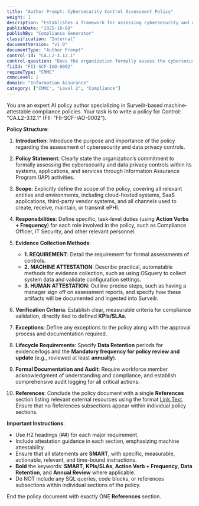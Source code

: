 ```yaml
---
title: "Author Prompt: Cybersecurity Control Assessment Policy"
weight: 1
description: "Establishes a framework for assessing cybersecurity and data privacy controls to protect sensitive information and ensure compliance with CMMC requirements."
publishDate: "2025-10-08"
publishBy: "Compliance Generator"
classification: "Internal"
documentVersion: "v1.0"
documentType: "Author Prompt"
control-id: "CA.L2-3.12.1"
control-question: "Does the organization formally assess the cybersecurity & data privacy controls in systems, applications and services through Information Assurance Program (IAP) activities to determine the extent to which the controls are implemented correctly, operating as intended and producing the desired outcome with respect to meeting expected requirements?"
fiiId: "FII-SCF-IAO-0002"
regimeType: "CMMC"
cmmcLevel: 2
domain: "Information Assurance"
category: ["CMMC", "Level 2", "Compliance"]
---
```


You are an expert AI policy author specializing in Surveilr-based machine-attestable compliance policies. Your task is to write a policy for Control: "CA.L2-3.12.1" (FII: "FII-SCF-IAO-0002"). 

**Policy Structure**: 

1. **Introduction**: Introduce the purpose and importance of the policy regarding the assessment of cybersecurity and data privacy controls.

2. **Policy Statement**: Clearly state the organization’s commitment to formally assessing the cybersecurity and data privacy controls within its systems, applications, and services through Information Assurance Program (IAP) activities.

3. **Scope**: Explicitly define the scope of the policy, covering all relevant entities and environments, including cloud-hosted systems, SaaS applications, third-party vendor systems, and all channels used to create, receive, maintain, or transmit ePHI.

4. **Responsibilities**: Define specific, task-level duties (using **Action Verbs + Frequency**) for each role involved in the policy, such as Compliance Officer, IT Security, and other relevant personnel.

5. **Evidence Collection Methods**: 
   - **1. REQUIREMENT**: Detail the requirement for formal assessments of controls.
   - **2. MACHINE ATTESTATION**: Describe practical, automatable methods for evidence collection, such as using OSquery to collect system data and validate configuration settings.
   - **3. HUMAN ATTESTATION**: Outline precise steps, such as having a manager sign off on assessment reports, and specify how these artifacts will be documented and ingested into Surveilr.

6. **Verification Criteria**: Establish clear, measurable criteria for compliance validation, directly tied to defined **KPIs/SLAs**.

7. **Exceptions**: Define any exceptions to the policy along with the approval process and documentation required.

8. **Lifecycle Requirements**: Specify **Data Retention** periods for evidence/logs and the **Mandatory frequency for policy review and update** (e.g., reviewed at least **annually**).

9. **Formal Documentation and Audit**: Require workforce member acknowledgment of understanding and compliance, and establish comprehensive audit logging for all critical actions.

10. **References**: Conclude the policy document with a single **References** section listing relevant external resources using the format [Link Text](URL). Ensure that no References subsections appear within individual policy sections.

**Important Instructions**: 
- Use H2 headings (##) for each major requirement.
- Include attestation guidance in each section, emphasizing machine attestability.
- Ensure that all statements are **SMART**, with specific, measurable, actionable, relevant, and time-bound instructions.
- **Bold** the keywords: **SMART**, **KPIs/SLAs**, **Action Verb + Frequency**, **Data Retention**, and **Annual Review** where applicable.
- Do NOT include any SQL queries, code blocks, or references subsections within individual sections of the policy.

End the policy document with exactly ONE **References** section.